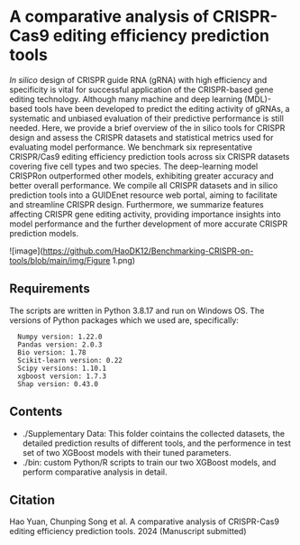 # A comparative analysis of CRISPR-Cas9 editing efficiency prediction tools

*In silico* design of CRISPR guide RNA (gRNA) with high efficiency and specificity is vital for successful application of the CRISPR-based gene editing technology. Although many machine and deep learning (MDL)-based tools have been developed to predict the editing activity of gRNAs, a systematic and unbiased evaluation of their predictive performance is still needed. Here, we provide a brief overview of the in silico tools for CRISPR design and assess the CRISPR datasets and statistical metrics used for evaluating model performance. We benchmark six representative CRISPR/Cas9 editing efficiency prediction tools across six CRISPR datasets covering five cell types and two species. The deep-learning model CRISPRon outperformed other models, exhibiting greater accuracy and better overall performance. We compile all CRISPR datasets and in silico prediction tools into a GUIDEnet resource web portal, aiming to facilitate and streamline CRISPR design. Furthermore, we summarize features affecting CRISPR gene editing activity, providing importance insights into model performance and the further development of more accurate CRISPR prediction models.


![image](https://github.com/HaoDK12/Benchmarking-CRISPR-on-tools/blob/main/img/Figure 1.png)

## Requirements
The scripts are written in Python 3.8.17 and run on Windows OS. The versions of Python packages which we used are, specifically:
```
  Numpy version: 1.22.0
  Pandas version: 2.0.3
  Bio version: 1.78
  Scikit-learn version: 0.22
  Scipy versions: 1.10.1
  xgboost version: 1.7.3
  Shap version: 0.43.0
```

## Contents
  - ./Supplementary Data:  This folder cointains the collected datasets, the detailed prediction results of different tools, and the performence in test set of two XGBoost models with their tuned parameters.
  - ./bin: custom Python/R scripts to train our two XGBoost models, and perform comparative analysis in detail.

## Citation
Hao Yuan, Chunping Song et al. A comparative analysis of CRISPR-Cas9 editing efficiency prediction tools. 2024 (Manuscript submitted)
